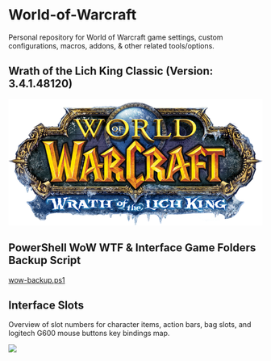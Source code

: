 # World-of-Warcraft

Personal repository for World of Warcraft game settings, custom configurations, macros, addons, & other related tools/options.

## Wrath of the Lich King Classic (Version: 3.4.1.48120)

[![](/docs/wotlk_logo.png)](/woltk/README.md)

## PowerShell WoW WTF & Interface Game Folders Backup Script

[wow-backup.ps1](/wow-backup.ps1)

## Interface Slots

Overview of slot numbers for character items, action bars, bag slots, and logitech G600 mouse buttons key bindings map.

[![](/docs/interface_slots.png)](/docs/interface_slots.png)
